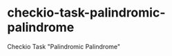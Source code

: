 checkio-task-palindromic-palindrome
===================================

Checkio Task "Palindromic Palindrome"
